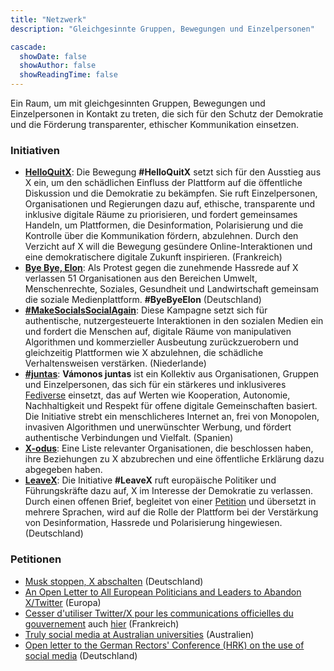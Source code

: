 ```yaml
---
title: "Netzwerk"
description: "Gleichgesinnte Gruppen, Bewegungen und Einzelpersonen"

cascade:
  showDate: false
  showAuthor: false
  showReadingTime: false
---
```


Ein Raum, um mit gleichgesinnten Gruppen, Bewegungen und Einzelpersonen in Kontakt zu treten, die sich für den Schutz der Demokratie und die Förderung transparenter, ethischer Kommunikation einsetzen.

### Initiativen

* [**HelloQuitX**](https://www.helloquitx.com): Die Bewegung **#HelloQuitX** setzt sich für den Ausstieg aus X ein, um den schädlichen Einfluss der Plattform auf die öffentliche Diskussion und die Demokratie zu bekämpfen. Sie ruft Einzelpersonen, Organisationen und Regierungen dazu auf, ethische, transparente und inklusive digitale Räume zu priorisieren, und fordert gemeinsames Handeln, um Plattformen, die Desinformation, Polarisierung und die Kontrolle über die Kommunikation fördern, abzulehnen. Durch den Verzicht auf X will die Bewegung gesündere Online-Interaktionen und eine demokratischere digitale Zukunft inspirieren. (Frankreich)
* [**Bye Bye, Elon**](https://byebyeelon.de): Als Protest gegen die zunehmende Hassrede auf X verlassen 51 Organisationen aus den Bereichen Umwelt, Menschenrechte, Soziales, Gesundheit und Landwirtschaft gemeinsam die soziale Medienplattform. **#ByeByeElon** (Deutschland)
* [**#MakeSocialsSocialAgain**](https://makesocialssocialagain.nl): Diese Kampagne setzt sich für authentische, nutzergesteuerte Interaktionen in den sozialen Medien ein und fordert die Menschen auf, digitale Räume von manipulativen Algorithmen und kommerzieller Ausbeutung zurückzuerobern und gleichzeitig Plattformen wie X abzulehnen, die schädliche Verhaltensweisen verstärken. (Niederlande)
* [**#juntas**](https://vamonosjuntas.org): **Vámonos juntas** ist ein Kollektiv aus Organisationen, Gruppen und Einzelpersonen, das sich für ein stärkeres und inklusiveres [Fediverse](https://de.wikipedia.org/wiki/Fediverse) einsetzt, das auf Werten wie Kooperation, Autonomie, Nachhaltigkeit und Respekt für offene digitale Gemeinschaften basiert. Die Initiative strebt ein menschlicheres Internet an, frei von Monopolen, invasiven Algorithmen und unerwünschter Werbung, und fördert authentische Verbindungen und Vielfalt. (Spanien)
* [**X-odus**](https://github.com/ccamara/X-odus): Eine Liste relevanter Organisationen, die beschlossen haben, ihre Beziehungen zu X abzubrechen und eine öffentliche Erklärung dazu abgegeben haben.
* [**LeaveX**](/about): Die Initiative **#LeaveX** ruft europäische Politiker und Führungskräfte dazu auf, X im Interesse der Demokratie zu verlassen. Durch einen offenen Brief, begleitet von einer [Petition](https://openpetition.eu/leavex) und übersetzt in mehrere Sprachen, wird auf die Rolle der Plattform bei der Verstärkung von Desinformation, Hassrede und Polarisierung hingewiesen. (Deutschland)

### Petitionen
* [Musk stoppen, X abschalten](https://aktion.campact.de/weact/musk-stoppen/teilnehmen?bucket=20250109-waeb-hv-elon-musk-stoppen-aktive-abos) (Deutschland)
* [An Open Letter to All European Politicians and Leaders to Abandon X/Twitter](https://openpetition.eu/leavex) (Europa)
* [Cesser d'utiliser Twitter/X pour les communications officielles du gouvernement](https://politipet.fr/2610) auch [hier](https://petitions.assemblee-nationale.fr/initiatives/i-2610) (Frankreich)
* [Truly social media at Australian universities](https://www.openpetition.org/au/petition/online/truly-social-media-at-australian-universities) (Australien)
* [Open letter to the German Rectors' Conference (HRK) on the use of social media](https://www.openpetition.de/petition/online/open-letter-to-the-german-rectors-conference-hrk-on-the-use-of-social-media) (Deutschland)

